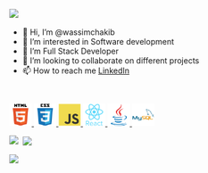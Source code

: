 ![](https://komarev.com/ghpvc/?username=wassimchakib&style=flat-square&label=PROFILE+VIEWS&color=lightgrey)
- 👋 Hi, I’m @wassimchakib
- 👀 I’m interested in Software development
- 🌱 I’m Full Stack Developer
- 💞️ I’m looking to collaborate on different projects
- 📫 How to reach me [LinkedIn](https://www.linkedin.com/in/wassimchakib/)
<br>

<p align="left">
  <a href="https://www.w3.org/html/" target="_blank" rel="noreferrer">
    <img src="https://raw.githubusercontent.com/devicons/devicon/master/icons/html5/html5-original-wordmark.svg" alt="html5" width="40" height="40" />
  </a>
  <a href="https://www.w3schools.com/css/" target="_blank" rel="noreferrer">
    <img src="https://raw.githubusercontent.com/devicons/devicon/master/icons/css3/css3-original-wordmark.svg" alt="css3" width="40" height="40" />
  </a>
  <a href="https://developer.mozilla.org/en-US/docs/Web/JavaScript" target="_blank" rel="noreferrer">
    <img src="https://raw.githubusercontent.com/devicons/devicon/master/icons/javascript/javascript-original.svg" alt="javascript" width="40" height="40" />
  </a>
  <a href="https://reactjs.org/" target="_blank" rel="noreferrer">
    <img src="https://raw.githubusercontent.com/devicons/devicon/master/icons/react/react-original-wordmark.svg" alt="react" width="40" height="40" />
  </a>
   <a href="https://www.java.com" target="_blank" rel="noreferrer">
    <img src="https://raw.githubusercontent.com/devicons/devicon/master/icons/java/java-original.svg" alt="java" width="40" height="40" />
  </a>
  <a href="https://www.mysql.com/" target="_blank" rel="noreferrer">
    <img src="https://raw.githubusercontent.com/devicons/devicon/master/icons/mysql/mysql-original-wordmark.svg" alt="mysql" width="40" height="40" />
  </a>
</p>

<p>
  <img align="left" src="https://github-readme-stats.vercel.app/api/top-langs?username=wassimchakib&show_icons=true&locale=en&layout=compact"/>
</p>

<p>&nbsp; <img align="center" src="https://github-readme-stats.vercel.app/api?username=wassimchakib&show_icons=true&locale=en" />
</p>
<p>
  <img align="center" src="https://github-readme-streak-stats.herokuapp.com/?user=wassimchakib" />
</p>
